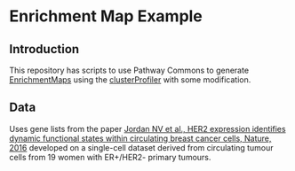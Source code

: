 # Enrichment Map Example 

## Introduction 
This repository has scripts to use Pathway Commons to generate [EnrichmentMaps](https://www.ncbi.nlm.nih.gov/pubmed/21085593) using the [clusterProfiler](https://bioconductor.org/packages/release/bioc/html/clusterProfiler.html) with some modification. 

## Data 
Uses gene lists from the paper [Jordan NV et al., HER2 expression identifies dynamic functional states within circulating breast cancer cells, Nature, 2016](https://www.ncbi.nlm.nih.gov/pubmed/27556950) developed on a single-cell dataset derived from circulating tumour cells from 19 women with ER+/HER2- primary tumours.
